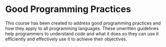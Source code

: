 # Good Programming Practices

This course has been created to address good programming practices and how they apply to all programming languages. These unwritten guidelines help programmers to understand code and what it does so they can use it efficiently and effectively use it to achieve their objectives.

